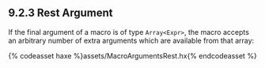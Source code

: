 ## 9.2.3 Rest Argument

If the final argument of a macro is of type `Array<Expr>`, the macro accepts an arbitrary number of extra arguments which are available from that array:

{% codeasset haxe %}assets/MacroArgumentsRest.hx{% endcodeasset %}
